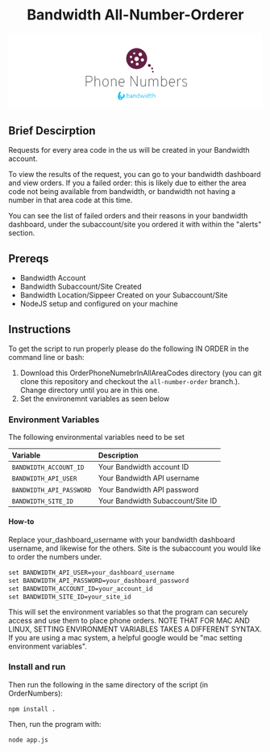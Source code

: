 <div align="center">

# Bandwidth All-Number-Orderer

![BW_all](../../.readme_images/BW_PhoneNumbers.png)
</div>

## Brief Descirption

Requests for every area code in the us will be created in your Bandwidth account.

To view the results of the request, you can go to your bandwidth dashboard and view orders.
If you a failed order: this is likely due to either the area code not being available from bandwidth, or bandwidth not having a number in that area code at this time.

You can see the list of failed orders and their reasons in your bandwidth dashboard, under the subaccount/site you ordered it with within the "alerts" section.

## Prereqs

* Bandwidth Account
* Bandwidth Subaccount/Site Created
* Bandwidth Location/Sippeer Created on your Subaccount/Site
* NodeJS setup and configured on your machine

## Instructions

To get the script to run properly please do the following IN ORDER in the command line or bash:

1. Download this OrderPhoneNumebrInAllAreaCodes directory (you can git clone this repository and checkout the `all-number-order` branch.). Change directory until you are in this one.
2. Set the environemnt variables as seen below

### Environment Variables

The following environmental variables need to be set

| Variable                 | Description                        |
|:-------------------------|:-----------------------------------|
| `BANDWIDTH_ACCOUNT_ID`   | Your Bandwidth account ID          |
| `BANDWIDTH_API_USER`     | Your Bandwidth API username        |
| `BANDWIDTH_API_PASSWORD` | Your Bandwidth API password        |
| `BANDWIDTH_SITE_ID`      | Your Bandwidth Subaccount/Site ID  |

#### How-to

Replace your_dashboard_username with your bandwidth dashboard username, and likewise for the others.
Site is the subaccount you would like to order the numbers under.

```
set BANDWIDTH_API_USER=your_dashboard_username
set BANDWIDTH_API_PASSWORD=your_dashboard_password
set BANDWIDTH_ACCOUNT_ID=your_account_id
set BANDWIDTH_SITE_ID=your_site_id
```

This will set the environment variables so that the program can securely access and use them to place phone orders.
NOTE THAT FOR MAC AND LINUX, SETTING ENVIRONMENT VARIABLES TAKES A DIFFERENT SYNTAX.
If you are using a mac system, a helpful google would be "mac setting environment variables".

### Install and run

Then run the following in the same directory of the script (in OrderNumbers):

```
npm install .
```

Then, run the program with:

```
node app.js
```
